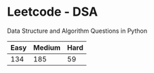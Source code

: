 # Leetcode - DSA

Data Structure and Algorithm Questions in Python

| Easy   |  Medium  | Hard |
|--------|----------|------|
|   134  |    185   |  59  |
